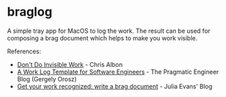 # braglog

A simple tray app for MacOS to log the work.
The result can be used for composing a brag document which helps to make you work visible.

References:
* [Don't Do Invisible Work](https://www.youtube.com/watch?v=HiF83i1OLOM) - Chris Albon
* [A Work Log Template for Software Engineers](https://blog.pragmaticengineer.com/work-log-template-for-software-engineers/) - The Pragmatic Engineer Blog (Gergely Orosz)
* [Get your work recognized: write a brag document](https://jvns.ca/blog/brag-documents/) - Julia Evans' Blog
